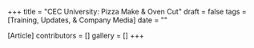 +++
title = "CEC University: Pizza Make & Oven Cut"
draft = false
tags = [Training, Updates, & Company Media]
date = ""

[Article]
contributors = []
gallery = []
+++